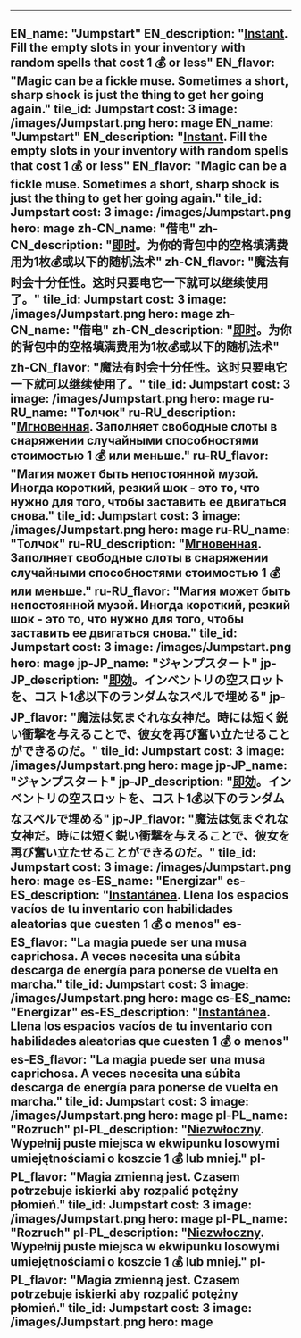 ---

EN_name: "Jumpstart"
EN_description: "<u><u>Instant</u></u>. Fill the empty slots in your inventory with random spells that cost 1 💰 or less"
EN_flavor: "Magic can be a fickle muse. Sometimes a short, sharp shock is just the thing to get her going again."
tile_id: Jumpstart
cost: 3
image: /images/Jumpstart.png
hero: mage
EN_name: "Jumpstart"
EN_description: "<u><u>Instant</u></u>. Fill the empty slots in your inventory with random spells that cost 1 💰 or less"
EN_flavor: "Magic can be a fickle muse. Sometimes a short, sharp shock is just the thing to get her going again."
tile_id: Jumpstart
cost: 3
image: /images/Jumpstart.png
hero: mage
zh-CN_name: "借电"
zh-CN_description: "<u><u>即时</u></u>。为你的背包中的空格填满费用为1枚💰或以下的随机法术"
zh-CN_flavor: "魔法有时会十分任性。这时只要电它一下就可以继续使用了。"
tile_id: Jumpstart
cost: 3
image: /images/Jumpstart.png
hero: mage
zh-CN_name: "借电"
zh-CN_description: "<u><u>即时</u></u>。为你的背包中的空格填满费用为1枚💰或以下的随机法术"
zh-CN_flavor: "魔法有时会十分任性。这时只要电它一下就可以继续使用了。"
tile_id: Jumpstart
cost: 3
image: /images/Jumpstart.png
hero: mage
ru-RU_name: "Толчок"
ru-RU_description: "<u><u>Мгновенная</u></u>. Заполняет свободные слоты в снаряжении случайными способностями стоимостью 1 💰 или меньше."
ru-RU_flavor: "Магия может быть непостоянной музой. Иногда короткий, резкий шок - это то, что нужно для того, чтобы заставить ее двигаться снова."
tile_id: Jumpstart
cost: 3
image: /images/Jumpstart.png
hero: mage
ru-RU_name: "Толчок"
ru-RU_description: "<u><u>Мгновенная</u></u>. Заполняет свободные слоты в снаряжении случайными способностями стоимостью 1 💰 или меньше."
ru-RU_flavor: "Магия может быть непостоянной музой. Иногда короткий, резкий шок - это то, что нужно для того, чтобы заставить ее двигаться снова."
tile_id: Jumpstart
cost: 3
image: /images/Jumpstart.png
hero: mage
jp-JP_name: "ジャンプスタート"
jp-JP_description: "<u><u>即効</u></u>。インベントリの空スロットを、コスト1💰以下のランダムなスペルで埋める"
jp-JP_flavor: "魔法は気まぐれな女神だ。時には短く鋭い衝撃を与えることで、彼女を再び奮い立たせることができるのだ。"
tile_id: Jumpstart
cost: 3
image: /images/Jumpstart.png
hero: mage
jp-JP_name: "ジャンプスタート"
jp-JP_description: "<u><u>即効</u></u>。インベントリの空スロットを、コスト1💰以下のランダムなスペルで埋める"
jp-JP_flavor: "魔法は気まぐれな女神だ。時には短く鋭い衝撃を与えることで、彼女を再び奮い立たせることができるのだ。"
tile_id: Jumpstart
cost: 3
image: /images/Jumpstart.png
hero: mage
es-ES_name: "Energizar"
es-ES_description: "<u><u>Instantánea</u></u>. Llena los espacios vacíos de tu inventario con habilidades aleatorias que cuesten 1 💰 o menos"
es-ES_flavor: "La magia puede ser una musa caprichosa. A veces necesita una súbita descarga de energía para ponerse de vuelta en marcha."
tile_id: Jumpstart
cost: 3
image: /images/Jumpstart.png
hero: mage
es-ES_name: "Energizar"
es-ES_description: "<u><u>Instantánea</u></u>. Llena los espacios vacíos de tu inventario con habilidades aleatorias que cuesten 1 💰 o menos"
es-ES_flavor: "La magia puede ser una musa caprichosa. A veces necesita una súbita descarga de energía para ponerse de vuelta en marcha."
tile_id: Jumpstart
cost: 3
image: /images/Jumpstart.png
hero: mage
pl-PL_name: "Rozruch"
pl-PL_description: "<u><u>Niezwłoczny</u></u>. Wypełnij puste miejsca w ekwipunku losowymi umiejętnościami o koszcie 1 💰 lub mniej."
pl-PL_flavor: "Magia zmienną jest. Czasem potrzebuje iskierki aby rozpalić potężny płomień."
tile_id: Jumpstart
cost: 3
image: /images/Jumpstart.png
hero: mage
pl-PL_name: "Rozruch"
pl-PL_description: "<u><u>Niezwłoczny</u></u>. Wypełnij puste miejsca w ekwipunku losowymi umiejętnościami o koszcie 1 💰 lub mniej."
pl-PL_flavor: "Magia zmienną jest. Czasem potrzebuje iskierki aby rozpalić potężny płomień."
tile_id: Jumpstart
cost: 3
image: /images/Jumpstart.png
hero: mage
---